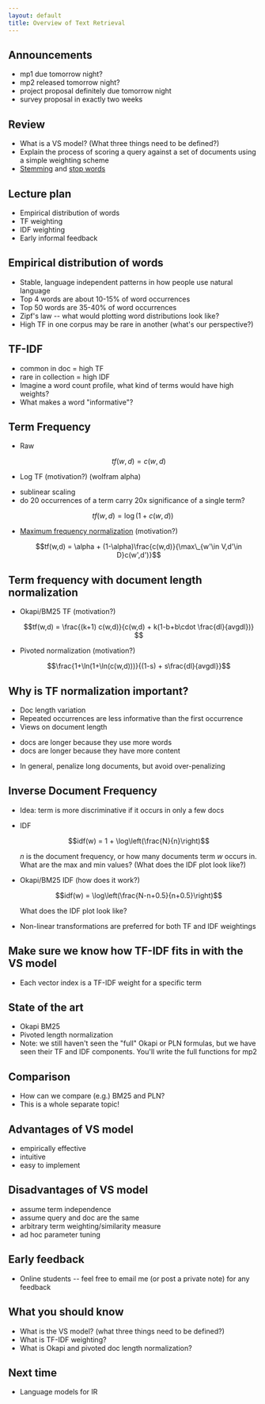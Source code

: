 ```yaml
---
layout: default
title: Overview of Text Retrieval
---
```


## Announcements
- mp1 due tomorrow night?
- mp2 released tomorrow night?
- project proposal definitely due tomorrow night
- survey proposal in exactly two weeks

## Review
- What is a VS model? (What three things need to be defined?)
- Explain the process of scoring a query against a set of documents using a
  simple weighting scheme
- [Stemming](http://snowball.tartarus.org/algorithms/english/stemmer.html) and
  [stop words](http://www.ranks.nl/stopwords)

## Lecture plan
- Empirical distribution of words
- TF weighting
- IDF weighting
- Early informal feedback

## Empirical distribution of words
- Stable, language independent patterns in how people use natural language
- Top 4 words are about 10-15% of word occurrences
- Top 50 words are 35-40% of word occurrences
- Zipf's law -- what would plotting word distributions look like?
- High TF in one corpus may be rare in another (what's our perspective?)

## TF-IDF
- common in doc = high TF
- rare in collection = high IDF
- Imagine a word count profile, what kind of terms would have high weights?
- What makes a word "informative"?

## Term Frequency
- Raw

  $$ tf(w,d) = c(w,d) $$

- Log TF (motivation?) (wolfram alpha)
 * sublinear scaling
 * do 20 occurrences of a term carry 20x significance of a single term?

  $$ tf(w,d) = \log(1 + c(w,d)) $$

- [Maximum frequency
  normalization](http://nlp.stanford.edu/IR-book/html/htmledition/maximum-tf-normalization-1.html)
  (motivation?)

  $$tf(w,d) = \alpha + (1-\alpha)\frac{c(w,d)}{\max\_{w'\in V,d'\in D}c(w',d')}$$

## Term frequency with document length normalization

- Okapi/BM25 TF (motivation?)

  $$tf(w,d) = \frac{(k+1) c(w,d)}{c(w,d) + k(1-b+b\cdot \frac{dl}{avgdl})} $$

- Pivoted normalization (motivation?)

  $$\frac{1+\ln(1+\ln(c(w,d)))}{(1-s) + s\frac{dl}{avgdl}}$$

## Why is TF normalization important?
- Doc length variation
- Repeated occurrences are less informative than the first occurrence
- Views on document length
 * docs are longer because they use more words
 * docs are longer because they have more content
- In general, penalize long documents, but avoid over-penalizing

## Inverse Document Frequency
- Idea: term is more discriminative if it occurs in only a few docs
- IDF

  $$idf(w) = 1 + \log\left(\frac{N}{n}\right)$$

  $n$ is the document frequency, or how many documents term $w$ occurs in. What
  are the max and min values? (What does the IDF plot look like?)

- Okapi/BM25 IDF (how does it work?)

  $$idf(w) = \log\left(\frac{N-n+0.5}{n+0.5}\right)$$

  What does the IDF plot look like?

- Non-linear transformations are preferred for both TF and IDF weightings

## Make sure we know how TF-IDF fits in with the VS model
- Each vector index is a TF-IDF weight for a specific term

## State of the art
- Okapi BM25
- Pivoted length normalization
- Note: we still haven't seen the "full" Okapi or PLN formulas, but we have
  seen their TF and IDF components. You'll write the full functions for mp2

## Comparison
- How can we compare (e.g.) BM25 and PLN?
- This is a whole separate topic!

## Advantages of VS model
- empirically effective
- intuitive
- easy to implement

## Disadvantages of VS model
- assume term independence
- assume query and doc are the same
- arbitrary term weighting/similarity measure
- ad hoc parameter tuning

## Early feedback
- Online students -- feel free to email me (or post a private note) for any
  feedback

## What you should know
- What is the VS model? (what three things need to be defined?)
- What is TF-IDF weighting?
- What is Okapi and pivoted doc length normalization?

## Next time
- Language models for IR
